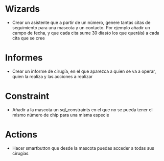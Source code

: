# Wizards

* Crear un asistente que a partir de un número, genere tantas citas de seguimiento para una mascota y un contacto. Por ejemplo añadir un campo de fecha, y que cada cita sume 30 días(o los que queráis) a cada cita que se cree

# Informes

* Crear un informe de cirugía, en el que aparezca a quien se va a operar, quien la realiza y las acciones a realizar

# Constraint

* Añadir a la mascota un sql_constraints en el que no se pueda tener el mismo número de chip para una misma especie

# Actions

* Hacer smartbutton que desde la mascota puedas acceder a todas sus cirugías
